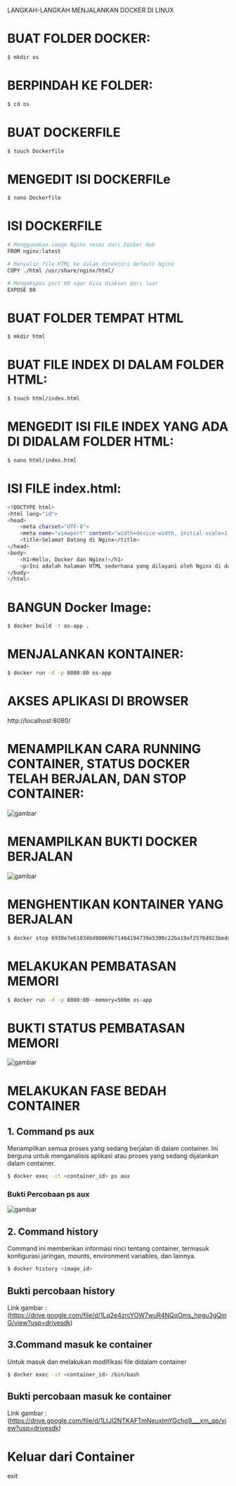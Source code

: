 LANGKAH-LANGKAH MENJALANKAN DOCKER DI LINUX

# BUAT FOLDER DOCKER:
```bash
$ mkdir os
```
# BERPINDAH KE FOLDER:
```bash
$ cd os
```
# BUAT DOCKERFILE
```bash
$ touch Dockerfile
```
# MENGEDIT ISI DOCKERFILe
```bash
$ nano Dockerfile
```
# ISI DOCKERFILE
```bash
# Menggunakan image Nginx resmi dari Docker Hub
FROM nginx:latest

# Menyalin file HTML ke dalam direktori default Nginx
COPY ./html /usr/share/nginx/html/

# Mengekspos port 80 agar bisa diakses dari luar
EXPOSE 80
```
# BUAT FOLDER TEMPAT HTML
```bash
$ mkdir html
```
# BUAT FILE INDEX DI DALAM FOLDER HTML:
```bash
$ touch html/index.html
```
# MENGEDIT ISI FILE INDEX YANG ADA DI DIDALAM FOLDER HTML:
```bash
$ nano html/index.html
```

# ISI FILE index.html:
```bash
<!DOCTYPE html>
<html lang="id">
<head>
    <meta charset="UTF-8">
    <meta name="viewport" content="width=device-width, initial-scale=1.0">
    <title>Selamat Datang di Nginx</title>
</head>
<body>
    <h1>Hello, Docker dan Nginx!</h1>
    <p>Ini adalah halaman HTML sederhana yang dilayani oleh Nginx di dalam Docker container.</p>
</body>
</html>
```

#  BANGUN Docker Image:
```bash
$ docker build -t os-app .
```

# MENJALANKAN KONTAINER:
```bash
$ docker run -d -p 8080:80 os-app
```

# AKSES APLIKASI DI BROWSER
http://localhost:8080/

# MENAMPILKAN CARA RUNNING CONTAINER, STATUS DOCKER TELAH BERJALAN, DAN STOP CONTAINER:
![gambar](https://drive.google.com/uc?id=1LuSi1LucrpF54qQHF0GKCrSepz9L0O_e)


# MENAMPILKAN BUKTI DOCKER BERJALAN
![gambar](https://drive.google.com/uc?id=1M8TB-DdQarX9kSIFvBDcedBqfBp6ZhAq)


# MENGHENTIKAN KONTAINER YANG BERJALAN
```bash
$ docker stop 6938e7e61034bd80069b71464194739e5300c22ba19af2576d923bedd5cb2aa5
```
# MELAKUKAN PEMBATASAN MEMORI
```bash
$ docker run -d -p 8080:80--memory=500m os-app
```
# BUKTI STATUS PEMBATASAN MEMORI
![gambar](https://drive.google.com/uc?id=1LQrsDZ_gxE1_caRxhnYlh-Hqj9o4qhrh)
# MELAKUKAN FASE BEDAH CONTAINER
## 1. Command ps aux
Menampilkan semua proses yang sedang berjalan di dalam container. Ini berguna untuk menganalisis aplikasi atau proses yang sedang dijalankan dalam container.
```bash
$ docker exec -it <container_id> ps aux
```
### Bukti Percobaan ps aux
![gambar](https://drive.google.com/uc?id=1LpFOpT-zx-YFsgPlr7lMR8g1R9hlHgkQ)

## 2. Command history
Command ini memberikan informasi rinci tentang container, termasuk konfigurasi jaringan, mounts, environment variables, dan lainnya.
```bash
$ docker history <image_id>
```
## Bukti percobaan history
Link gambar : (https://drive.google.com/file/d/1Lq2e4zrcYOW7wuR4NQqOms_hpgu3gQmG/view?usp=drivesdk)

## 3.Command masuk ke container
Untuk masuk dan melakukan modifikasi file didalam container
```bash
$ docker exec -it <container_id> /bin/bash
```
## Bukti percobaan masuk ke container
Link gambar : (https://drive.google.com/file/d/1LtJI2NTKAFTmNeuxImYGchg9___xm_qp/view?usp=drivesdk)

# Keluar dari Container
exit
